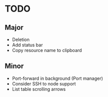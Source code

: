 # TODO

## Major
* Deletion
* Add status bar
* Copy resource name to clipboard

## Minor
* Port-forward in background (Port manager)
* Consider SSH to node support
* List table scrolling arrows
